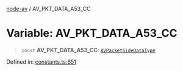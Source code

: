 [node-av](../globals.md) / AV\_PKT\_DATA\_A53\_CC

# Variable: AV\_PKT\_DATA\_A53\_CC

> `const` **AV\_PKT\_DATA\_A53\_CC**: [`AVPacketSideDataType`](../type-aliases/AVPacketSideDataType.md)

Defined in: [constants.ts:651](https://github.com/seydx/av/blob/f8631fc881b394300b1479f511d55cf1c370a87f/src/constants/constants.ts#L651)
